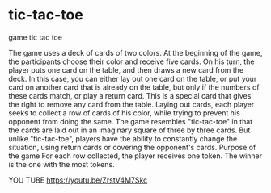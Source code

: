 # tic-tac-toe
game tic tac toe

The game uses a deck of cards of two colors. At the beginning of the game, the participants choose their color and receive five cards. On his turn, the player puts one card on the table, and then draws a new card from the deck. In this case, you can either lay out one card on the table, or put your card on another card that is already on the table, but only if the numbers of these cards match, or play a return card. This is a special card that gives the right to remove any card from the table.
Laying out cards, each player seeks to collect a row of cards of his color, while trying to prevent his opponent from doing the same. The game resembles "tic-tac-toe" in that the cards are laid out in an imaginary square of three by three cards. But unlike "tic-tac-toe", players have the ability to constantly change the situation, using return cards or covering the opponent's cards.
Purpose of the game
For each row collected, the player receives one token. The winner is the one with the most tokens.


YOU TUBE
https://youtu.be/ZrstV4M7Skc
